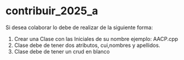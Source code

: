 # contribuir_2025_a
Si desea colaborar lo debe de realizar de  la siguiente forma:
  1) Crear una Clase con las Iniciales de su nombre ejemplo: AACP.cpp
  2) Clase debe de tener dos atributos, cui,nombres y apellidos.
  3) Clase debe de tener un crud en blanco
     
